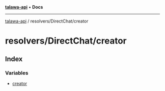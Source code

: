 [**talawa-api**](../../../README.md) • **Docs**

***

[talawa-api](../../../modules.md) / resolvers/DirectChat/creator

# resolvers/DirectChat/creator

## Index

### Variables

- [creator](variables/creator.md)

